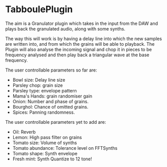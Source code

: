 # TabboulePlugin

The aim is a Granulator plugin which takes in the input from the DAW and plays
back the granulated audio, along with some synths.

The way this will work is by having a delay line into which the new samples
are written into, and from which the grains will be able to playback.
The Plugin will also analyse the incoming signal and chop it in pieces to be
frequency analysed and then play back a triangular wave at the base frequency.

The user controllable parameters so far are:
* Bowl size: Delay line size
* Parsley chop: grain size
* Parsley type: envelope pattern
* Mama's Hands: grain randomiser gain
* Onion: Number and phase of grains.
* Bourghol: Chance of omitted grains.
* Spices: Panning randomness.

The user controllable parameters yet to add are:
* Oil: Reverb
* Lemon: High pass filter on grains
* Tomato size: Volume of synths
* Tomato abundance: Tolerance level on FFTSynths
* Tomato shape: Synth envelope
* Fresh mint: Synth Quantize to 12 tone!
